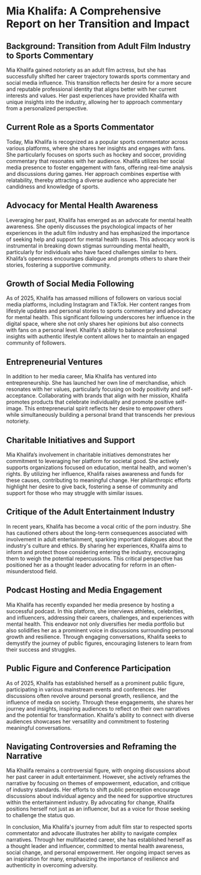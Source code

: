 # Mia Khalifa: A Comprehensive Report on her Transition and Impact

## Background: Transition from Adult Film Industry to Sports Commentary

Mia Khalifa gained notoriety as an adult film actress, but she has successfully shifted her career trajectory towards sports commentary and social media influence. This transition reflects her desire for a more secure and reputable professional identity that aligns better with her current interests and values. Her past experiences have provided Khalifa with unique insights into the industry, allowing her to approach commentary from a personalized perspective. 

## Current Role as a Sports Commentator

Today, Mia Khalifa is recognized as a popular sports commentator across various platforms, where she shares her insights and engages with fans. She particularly focuses on sports such as hockey and soccer, providing commentary that resonates with her audience. Khalifa utilizes her social media presence to foster engagement with fans, offering real-time analysis and discussions during games. Her approach combines expertise with relatability, thereby attracting a diverse audience who appreciate her candidness and knowledge of sports.

## Advocacy for Mental Health Awareness

Leveraging her past, Khalifa has emerged as an advocate for mental health awareness. She openly discusses the psychological impacts of her experiences in the adult film industry and has emphasized the importance of seeking help and support for mental health issues. This advocacy work is instrumental in breaking down stigmas surrounding mental health, particularly for individuals who have faced challenges similar to hers. Khalifa’s openness encourages dialogue and prompts others to share their stories, fostering a supportive community.

## Growth of Social Media Following

As of 2025, Khalifa has amassed millions of followers on various social media platforms, including Instagram and TikTok. Her content ranges from lifestyle updates and personal stories to sports commentary and advocacy for mental health. This significant following underscores her influence in the digital space, where she not only shares her opinions but also connects with fans on a personal level. Khalifa's ability to balance professional insights with authentic lifestyle content allows her to maintain an engaged community of followers.

## Entrepreneurial Ventures

In addition to her media career, Mia Khalifa has ventured into entrepreneurship. She has launched her own line of merchandise, which resonates with her values, particularly focusing on body positivity and self-acceptance. Collaborating with brands that align with her mission, Khalifa promotes products that celebrate individuality and promote positive self-image. This entrepreneurial spirit reflects her desire to empower others while simultaneously building a personal brand that transcends her previous notoriety.

## Charitable Initiatives and Support

Mia Khalifa’s involvement in charitable initiatives demonstrates her commitment to leveraging her platform for societal good. She actively supports organizations focused on education, mental health, and women's rights. By utilizing her influence, Khalifa raises awareness and funds for these causes, contributing to meaningful change. Her philanthropic efforts highlight her desire to give back, fostering a sense of community and support for those who may struggle with similar issues.

## Critique of the Adult Entertainment Industry

In recent years, Khalifa has become a vocal critic of the porn industry. She has cautioned others about the long-term consequences associated with involvement in adult entertainment, sparking important dialogues about the industry's culture and ethics. By sharing her experiences, Khalifa aims to inform and protect those considering entering the industry, encouraging them to weigh the potential repercussions. This critical perspective has positioned her as a thought leader advocating for reform in an often-misunderstood field.

## Podcast Hosting and Media Engagement

Mia Khalifa has recently expanded her media presence by hosting a successful podcast. In this platform, she interviews athletes, celebrities, and influencers, addressing their careers, challenges, and experiences with mental health. This endeavor not only diversifies her media portfolio but also solidifies her as a prominent voice in discussions surrounding personal growth and resilience. Through engaging conversations, Khalifa seeks to demystify the journey of public figures, encouraging listeners to learn from their success and struggles.

## Public Figure and Conference Participation

As of 2025, Khalifa has established herself as a prominent public figure, participating in various mainstream events and conferences. Her discussions often revolve around personal growth, resilience, and the influence of media on society. Through these engagements, she shares her journey and insights, inspiring audiences to reflect on their own narratives and the potential for transformation. Khalifa's ability to connect with diverse audiences showcases her versatility and commitment to fostering meaningful conversations.

## Navigating Controversies and Reframing the Narrative

Mia Khalifa remains a controversial figure, with ongoing discussions about her past career in adult entertainment. However, she actively reframes the narrative by focusing on themes of empowerment, education, and critique of industry standards. Her efforts to shift public perception encourage discussions about individual agency and the need for supportive structures within the entertainment industry. By advocating for change, Khalifa positions herself not just as an influencer, but as a voice for those seeking to challenge the status quo.

In conclusion, Mia Khalifa's journey from adult film star to respected sports commentator and advocate illustrates her ability to navigate complex narratives. Through her multifaceted career, she has established herself as a thought leader and influencer, committed to mental health awareness, social change, and personal empowerment. Her ongoing impact serves as an inspiration for many, emphasizing the importance of resilience and authenticity in overcoming adversity.